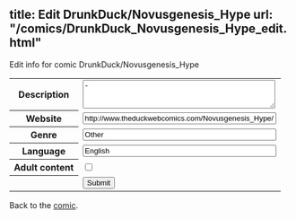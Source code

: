title: Edit DrunkDuck/Novusgenesis_Hype
url: "/comics/DrunkDuck_Novusgenesis_Hype_edit.html"
---
Edit info for comic DrunkDuck/Novusgenesis_Hype

<form name="comic" action="http://gaepostmail.appspot.com/comic/" method="post">
<table class="comicinfo">
<tr>
<th>Description</th><td><textarea name="description" cols="40" rows="3">-</textarea></td>
</tr>
<tr>
<th>Website</th><td><input type="text" name="url" value="http://www.theduckwebcomics.com/Novusgenesis_Hype/" size="40"/></td>
</tr>
<tr>
<th>Genre</th><td><input type="text" name="genre" value="Other" size="40"/></td>
</tr>
<tr>
<th>Language</th><td><input type="text" name="language" value="English" size="40"/></td>
</tr>
<tr>
<th>Adult content</th><td><input type="checkbox" name="adult" value="adult" /></td>
</tr>
<tr>
<th></th><td>
<input type="hidden" name="comic" value="DrunkDuck_Novusgenesis_Hype" />
<input type="submit" name="submit" value="Submit" />
</td>
</tr>
</table>
</form>

Back to the [comic](DrunkDuck_Novusgenesis_Hype.html).
